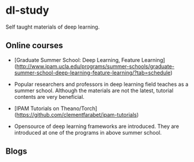 # dl-study
Self taught materials of deep learning.

## Online courses
* [Graduate Summer School: Deep Learning, Feature Learning]
(http://www.ipam.ucla.edu/programs/summer-schools/graduate-summer-school-deep-learning-feature-learning/?tab=schedule)
- Popular researchers and professors in deep learning field teaches as a summer school. Although the materials are not the latest, tutorial contents are very beneficial.

* [IPAM Tutorials on Theano/Torch]
(https://github.com/clementfarabet/ipam-tutorials)
- Opensource of deep learning frameworks are introduced. They are introduced at one of the programs in above summer school.


## Blogs
